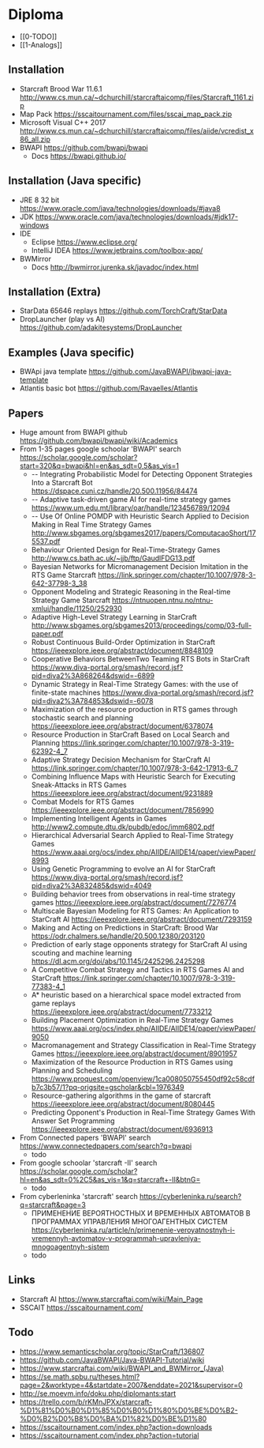# Diploma

- [[0-TODO]]
- [[1-Analogs]]

## Installation

- Starcraft Brood War 11.6.1 <http://www.cs.mun.ca/~dchurchill/starcraftaicomp/files/Starcraft_1161.zip>
- Map Pack <https://sscaitournament.com/files/sscai_map_pack.zip>
- Microsoft Visual C++ 2017 <http://www.cs.mun.ca/~dchurchill/starcraftaicomp/files/aiide/vcredist_x86_all.zip>
- BWAPI <https://github.com/bwapi/bwapi>
  - Docs <https://bwapi.github.io/>

## Installation (Java specific)

- JRE 8 32 bit <https://www.oracle.com/java/technologies/downloads/#java8>
- JDK <https://www.oracle.com/java/technologies/downloads/#jdk17-windows>
- IDE
  - Eclipse <https://www.eclipse.org/>
  - IntelliJ IDEA <https://www.jetbrains.com/toolbox-app/>
- BWMirror
  - Docs <http://bwmirror.jurenka.sk/javadoc/index.html>

## Installation (Extra)

- StarData 65646 replays <https://github.com/TorchCraft/StarData>
- DropLauncher (play vs AI) <https://github.com/adakitesystems/DropLauncher>

## Examples (Java specific)

- BWApi java template <https://github.com/JavaBWAPI/jbwapi-java-template>
- Atlantis basic bot <https://github.com/Ravaelles/Atlantis>

## Papers

- Huge amount from BWAPI github <https://github.com/bwapi/bwapi/wiki/Academics>
- From 1-35 pages google schoolar 'BWAPI' search <https://scholar.google.com/scholar?start=320&q=bwapi&hl=en&as_sdt=0,5&as_vis=1>
  - -- Integrating Probabilistic Model for Detecting Opponent Strategies Into a Starcraft Bot <https://dspace.cuni.cz/handle/20.500.11956/84474>
  - -- Adaptive task-driven game AI for real-time strategy games <https://www.um.edu.mt/library/oar/handle/123456789/12094>
  - -- Use Of Online POMDP with Heuristic Search Applied to Decision Making in Real Time Strategy Games <http://www.sbgames.org/sbgames2017/papers/ComputacaoShort/175537.pdf>
  - Behaviour Oriented Design for Real-Time-Strategy Games <http://www.cs.bath.ac.uk/~jjb/ftp/GaudlFDG13.pdf>
  - Bayesian Networks for Micromanagement Decision Imitation in the RTS Game Starcraft <https://link.springer.com/chapter/10.1007/978-3-642-37798-3_38>
  - Opponent Modeling and Strategic Reasoning in the Real-time Strategy Game Starcraft <https://ntnuopen.ntnu.no/ntnu-xmlui/handle/11250/252930>
  - Adaptive High-Level Strategy Learning in StarCraft <http://www.sbgames.org/sbgames2013/proceedings/comp/03-full-paper.pdf>
  - Robust Continuous Build-Order Optimization in StarCraft <https://ieeexplore.ieee.org/abstract/document/8848109>
  - Cooperative Behaviors BetweenTwo Teaming RTS Bots in StarCraft <https://www.diva-portal.org/smash/record.jsf?pid=diva2%3A868264&dswid=-6899>
  - Dynamic Strategy in Real-Time Strategy Games: with the use of finite-state machines <https://www.diva-portal.org/smash/record.jsf?pid=diva2%3A784853&dswid=-6078>
  - Maximization of the resource production in RTS games through stochastic search and planning <https://ieeexplore.ieee.org/abstract/document/6378074>
  - Resource Production in StarCraft Based on Local Search and Planning <https://link.springer.com/chapter/10.1007/978-3-319-62392-4_7>
  - Adaptive Strategy Decision Mechanism for StarCraft AI <https://link.springer.com/chapter/10.1007/978-3-642-17913-6_7>
  - Combining Influence Maps with Heuristic Search for Executing Sneak-Attacks in RTS Games <https://ieeexplore.ieee.org/abstract/document/9231889>
  - Combat Models for RTS Games <https://ieeexplore.ieee.org/abstract/document/7856990>
  - Implementing Intelligent Agents in Games <http://www2.compute.dtu.dk/pubdb/edoc/imm6802.pdf>
  - Hierarchical Adversarial Search Applied to Real-Time Strategy Games <https://www.aaai.org/ocs/index.php/AIIDE/AIIDE14/paper/viewPaper/8993>
  - Using Genetic Programming to evolve an AI for StarCraft <https://www.diva-portal.org/smash/record.jsf?pid=diva2%3A832485&dswid=4049>
  - Building behavior trees from observations in real-time strategy games <https://ieeexplore.ieee.org/abstract/document/7276774>
  - Multiscale Bayesian Modeling for RTS Games: An Application to StarCraft AI <https://ieeexplore.ieee.org/abstract/document/7293159>
  - Making and Acting on Predictions in StarCraft: Brood War <https://odr.chalmers.se/handle/20.500.12380/203120>
  - Prediction of early stage opponents strategy for StarCraft AI using scouting and machine learning <https://dl.acm.org/doi/abs/10.1145/2425296.2425298>
  - A Competitive Combat Strategy and Tactics in RTS Games AI and StarCraft <https://link.springer.com/chapter/10.1007/978-3-319-77383-4_1>
  - A* heuristic based on a hierarchical space model extracted from game replays <https://ieeexplore.ieee.org/abstract/document/7733212>
  - Building Placement Optimization in Real-Time Strategy Games <https://www.aaai.org/ocs/index.php/AIIDE/AIIDE14/paper/viewPaper/9050>
  - Macromanagement and Strategy Classification in Real-Time Strategy Games <https://ieeexplore.ieee.org/abstract/document/8901957>
  - Maximization of the Resource Production in RTS Games using Planning and Scheduling <https://www.proquest.com/openview/1ca008050755450df92c58cdfb7c3b57/1?pq-origsite=gscholar&cbl=1976349>
  - Resource-gathering algorithms in the game of starcraft <https://ieeexplore.ieee.org/abstract/document/8080445>
  - Predicting Opponent's Production in Real-Time Strategy Games With Answer Set Programming <https://ieeexplore.ieee.org/abstract/document/6936913>
- From Connected papers 'BWAPI' search <https://www.connectedpapers.com/search?q=bwapi>
  - todo
- From google schoolar 'starcraft -II' search <https://scholar.google.com/scholar?hl=en&as_sdt=0%2C5&as_vis=1&q=starcraft+-II&btnG=>
  - todo
- From cyberleninka 'starcraft' search <https://cyberleninka.ru/search?q=starcraft&page=3>
  - ПРИМЕНЕНИЕ ВЕРОЯТНОСТНЫХ И ВРЕМЕННЫХ АВТОМАТОВ В ПРОГРАММАХ УПРАВЛЕНИЯ МНОГОАГЕНТНЫХ СИСТЕМ <https://cyberleninka.ru/article/n/primenenie-veroyatnostnyh-i-vremennyh-avtomatov-v-programmah-upravleniya-mnogoagentnyh-sistem>
  - todo

## Links

- Starcraft AI <https://www.starcraftai.com/wiki/Main_Page>
- SSCAIT <https://sscaitournament.com/>

## Todo

- https://www.semanticscholar.org/topic/StarCraft/136807
- https://github.com/JavaBWAPI/Java-BWAPI-Tutorial/wiki
- https://www.starcraftai.com/wiki/BWAPI_and_BWMirror_(Java)
- https://se.math.spbu.ru/theses.html?page=2&worktype=4&startdate=2007&enddate=2021&supervisor=0
- http://se.moevm.info/doku.php/diplomants:start
- https://trello.com/b/rKMnJPXx/starcraft-%D1%81%D0%B0%D1%85%D0%B0%D1%80%D0%BE%D0%B2-%D0%B2%D0%B8%D0%BA%D1%82%D0%BE%D1%80
- https://sscaitournament.com/index.php?action=downloads
- https://sscaitournament.com/index.php?action=tutorial